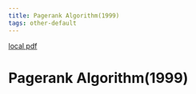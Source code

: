 ```yaml
---
title: Pagerank Algorithm(1999)
tags: other-default
---
```


[local pdf](../../../pdfs/1999-PageRank-algorithm.pdf)

# Pagerank Algorithm(1999)
